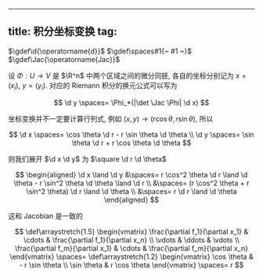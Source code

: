
---
title: 积分坐标变换
tag: [](./index.md)
---

$\gdef\d{\operatorname{d}}$
$\gdef\spaces#1{~ #1 ~}$
$\gdef\Jac{\operatorname{Jac}}$

设 $\Phi: U \to V$ 是 $\R^n$ 中两个区域之间的微分同胚, 各自的坐标分别记为 $x = (x_i)$, $y = (y_i)$. 对应的 Riemann 积分的换元公式可以写为

$$ \d y \spaces= \Phi_*(|\det \Jac \Phi| \d x) $$

坐标变换并不一定要计算行列式, 例如 $(x,y) \to (r \cos \theta, r \sin \theta)$, 所以

$$
\d x \spaces= \cos \theta \d r - r \sin \theta \d \theta \\
\d y \spaces= \sin \theta \d r + r \cos \theta \d \theta 
$$

则我们展开 $\d x \d y$ 为 $\square \d r \d \theta$

$$
\begin{aligned}
\d x \land \d y 
&\spaces= r \cos^2 \theta \d r \land \d \theta - r \sin^2 \theta \d \theta \land \d r \\
&\spaces= (r \cos^2 \theta + r \sin^2 \theta) \d r \land \d \theta \\
&\spaces= r \d r \land \d \theta
\end{aligned}
$$

这和 Jacobian 是一致的

$$
\def\arraystretch{1.5}
\begin{vmatrix} 
\frac{\partial f_1}{\partial x_1} & \cdots & \frac{\partial f_1}{\partial x_n} \\ 
\vdots & \ddots & \vdots \\
\frac{\partial f_m}{\partial x_1} & \cdots & \frac{\partial f_m}{\partial x_n} 
\end{vmatrix}
\spaces= 
\def\arraystretch{1.2}
\begin{vmatrix} \cos \theta & - r \sin \theta \\ \sin \theta & r \cos \theta 
\end{vmatrix}
\spaces=
r
$$

